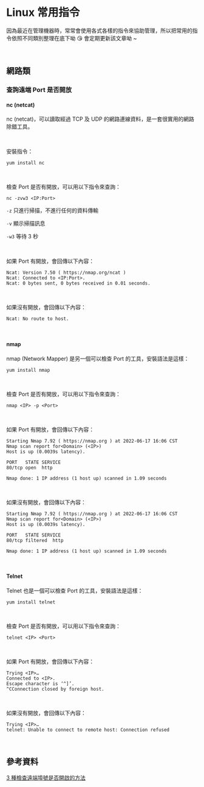 # Linux 常用指令


因為最近在管理機器時，常常會使用各式各樣的指令來協助管理，所以把常用的指令依照不同類別整理在底下呦 😘 會定期更新該文章呦 ~

<br>

## 網路類

### 查詢遠端 Port 是否開放

#### nc (netcat)

nc (netcat)，可以讀取經過 TCP 及 UDP 的網路連線資料，是一套很實用的網路除錯工具。

<br>

安裝指令：

```
yum install nc
```

<br>

檢查 Port 是否有開放，可以用以下指令來查詢：

```
nc -zvw3 <IP:Port>
```
`-z` 只進行掃描，不進行任何的資料傳輸

`-v` 顯示掃描訊息

`-w3` 等待 3 秒

<br>

如果 Port 有開放，會回傳以下內容：

```
Ncat: Version 7.50 ( https://nmap.org/ncat )
Ncat: Connected to <IP:Port>.
Ncat: 0 bytes sent, 0 bytes received in 0.01 seconds.
```

<br>

如果沒有開放，會回傳以下內容：

```
Ncat: No route to host.
```

<br>

#### nmap

nmap (Network Mapper) 是另一個可以檢查 Port 的工具，安裝語法是這樣：

```
yum install nmap
```

<br>

檢查 Port 是否有開放，可以用以下指令來查詢：

```
nmap <IP> -p <Port>
```

<br>

如果 Port 有開放，會回傳以下內容：

```
Starting Nmap 7.92 ( https://nmap.org ) at 2022-06-17 16:06 CST
Nmap scan report for<Domain> (<IP>)
Host is up (0.0039s latency).

PORT   STATE SERVICE
80/tcp open  http

Nmap done: 1 IP address (1 host up) scanned in 1.09 seconds
```

<br>

如果沒有開放，會回傳以下內容：

```
Starting Nmap 7.92 ( https://nmap.org ) at 2022-06-17 16:06 CST
Nmap scan report for<Domain> (<IP>)
Host is up (0.0039s latency).

PORT   STATE SERVICE
80/tcp filtered  http

Nmap done: 1 IP address (1 host up) scanned in 1.09 seconds
```

<br>

#### Telnet

Telnet 也是一個可以檢查 Port 的工具，安裝語法是這樣：

```
yum install telnet
```

<br>

檢查 Port 是否有開放，可以用以下指令來查詢：

```
telnet <IP> <Port>
```

<br>

如果 Port 有開放，會回傳以下內容：

```
Trying <IP>…
Connected to <IP>.
Escape character is ‘^]’.
^CConnection closed by foreign host.
```

<br>

如果沒有開放，會回傳以下內容：

```
Trying <IP>…
telnet: Unable to connect to remote host: Connection refused
```

<br>

## 參考資料

[3 種檢查遠端埠號是否開啟的方法](https://www.ltsplus.com/linux/3-ways-check-remote-server-open-port)

